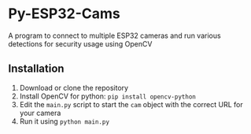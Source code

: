# Py-ESP32-Cams

A program to connect to multiple ESP32 cameras and run various detections for security usage using OpenCV

## Installation

1. Download or clone the repository
2. Install OpenCV for python: `pip install opencv-python`
3. Edit the `main.py` script to start the `cam` object with the correct URL for your camera
4. Run it using `python main.py`
